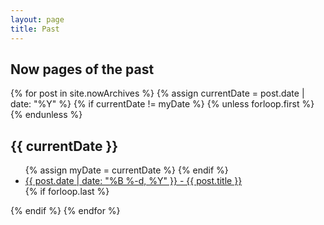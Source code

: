 ```yaml
---
layout: page
title: Past
---
```


## Now pages of the past

<section class="archive-post-list">

   {% for post in site.nowArchives %}
       {% assign currentDate = post.date | date: "%Y" %}
       {% if currentDate != myDate %}
           {% unless forloop.first %}</ul>{% endunless %}
           <h2>{{ currentDate }}</h2>
           <ul>
           {% assign myDate = currentDate %}
       {% endif %}
       <li><a href="{{ post.url }}"><span>{{ post.date | date: "%B %-d, %Y" }}</span> - {{ post.title }}</a></li>
       {% if forloop.last %}</ul>{% endif %}
   {% endfor %}

</section>